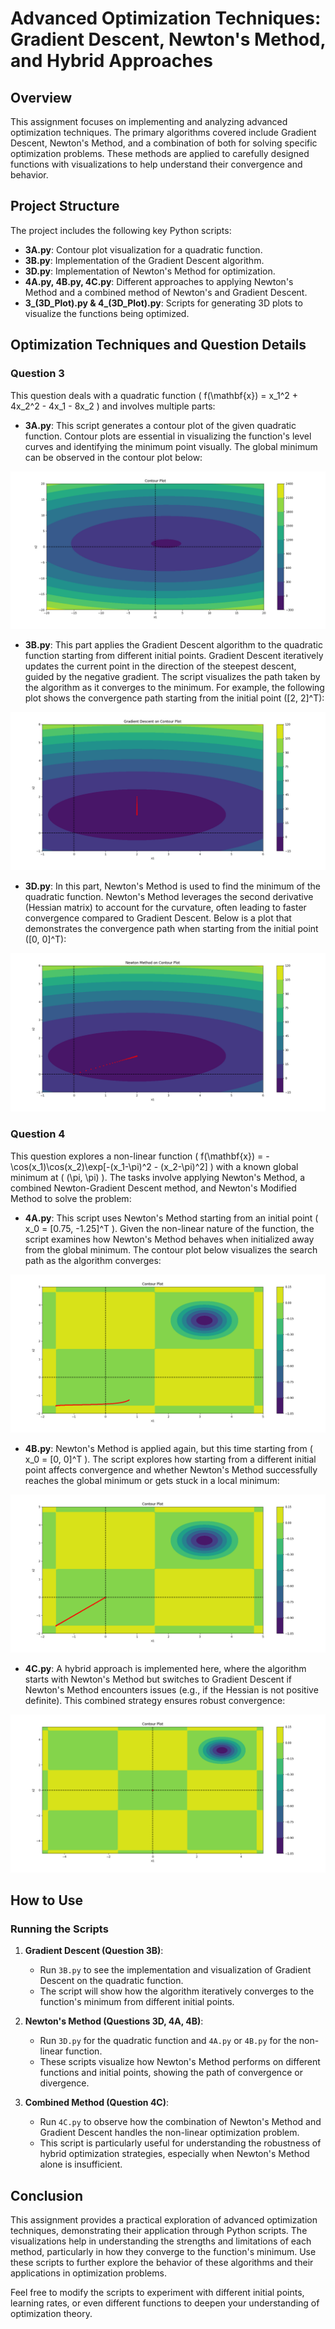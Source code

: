# Advanced Optimization Techniques: Gradient Descent, Newton's Method, and Hybrid Approaches

## Overview

This assignment focuses on implementing and analyzing advanced optimization techniques. The primary algorithms covered include Gradient Descent, Newton's Method, and a combination of both for solving specific optimization problems. These methods are applied to carefully designed functions with visualizations to help understand their convergence and behavior.

## Project Structure

The project includes the following key Python scripts:

- **3A.py**: Contour plot visualization for a quadratic function.
- **3B.py**: Implementation of the Gradient Descent algorithm.
- **3D.py**: Implementation of Newton's Method for optimization.
- **4A.py, 4B.py, 4C.py**: Different approaches to applying Newton's Method and a combined method of Newton's and Gradient Descent.
- **3_(3D_Plot).py & 4_(3D_Plot).py**: Scripts for generating 3D plots to visualize the functions being optimized.

## Optimization Techniques and Question Details

### Question 3

This question deals with a quadratic function \( f(\mathbf{x}) = x_1^2 + 4x_2^2 - 4x_1 - 8x_2 \) and involves multiple parts:

- **3A.py**: This script generates a contour plot of the given quadratic function. Contour plots are essential in visualizing the function's level curves and identifying the minimum point visually. The global minimum can be observed in the contour plot below:

![alt text](https://github.com/HosseinRezaei951/Optimization_Theory_Course/blob/main/Exercises/2/results/3A_contour_plot.png)

- **3B.py**: This part applies the Gradient Descent algorithm to the quadratic function starting from different initial points. Gradient Descent iteratively updates the current point in the direction of the steepest descent, guided by the negative gradient. The script visualizes the path taken by the algorithm as it converges to the minimum. For example, the following plot shows the convergence path starting from the initial point \([2, 2]^T\):

![alt text](https://github.com/HosseinRezaei951/Optimization_Theory_Course/blob/main/Exercises/2/results/3B_gradient_descen[2,%202].png)

- **3D.py**: In this part, Newton's Method is used to find the minimum of the quadratic function. Newton's Method leverages the second derivative (Hessian matrix) to account for the curvature, often leading to faster convergence compared to Gradient Descent. Below is a plot that demonstrates the convergence path when starting from the initial point \([0, 0]^T\):

![alt text](https://github.com/HosseinRezaei951/Optimization_Theory_Course/blob/main/Exercises/2/results/3D_newton_method[0,%200].png)

### Question 4

This question explores a non-linear function \( f(\mathbf{x}) = -\cos(x_1)\cos(x_2)\exp[-(x_1-\pi)^2 - (x_2-\pi)^2] \) with a known global minimum at \( (\pi, \pi) \). The tasks involve applying Newton's Method, a combined Newton-Gradient Descent method, and Newton's Modified Method to solve the problem:

- **4A.py**: This script uses Newton's Method starting from an initial point \( x_0 = [0.75, -1.25]^T \). Given the non-linear nature of the function, the script examines how Newton's Method behaves when initialized away from the global minimum. The contour plot below visualizes the search path as the algorithm converges:

![alt text](https://github.com/HosseinRezaei951/Optimization_Theory_Course/blob/main/Exercises/2/results/4A_newton_method[0.75,%20-1.25].png)

- **4B.py**: Newton's Method is applied again, but this time starting from \( x_0 = [0, 0]^T \). The script explores how starting from a different initial point affects convergence and whether Newton's Method successfully reaches the global minimum or gets stuck in a local minimum:

![alt text](https://github.com/HosseinRezaei951/Optimization_Theory_Course/blob/main/Exercises/2/results/4B_newton_method[0,%200].png)

- **4C.py**: A hybrid approach is implemented here, where the algorithm starts with Newton's Method but switches to Gradient Descent if Newton's Method encounters issues (e.g., if the Hessian is not positive definite). This combined strategy ensures robust convergence:

![alt text](https://github.com/HosseinRezaei951/Optimization_Theory_Course/blob/main/Exercises/2/results/4C_newton_method[0,%200].png)

## How to Use

### Running the Scripts

1. **Gradient Descent (Question 3B)**: 
   - Run `3B.py` to see the implementation and visualization of Gradient Descent on the quadratic function.
   - The script will show how the algorithm iteratively converges to the function's minimum from different initial points.

2. **Newton's Method (Questions 3D, 4A, 4B)**:
   - Run `3D.py` for the quadratic function and `4A.py` or `4B.py` for the non-linear function.
   - These scripts visualize how Newton's Method performs on different functions and initial points, showing the path of convergence or divergence.

3. **Combined Method (Question 4C)**:
   - Run `4C.py` to observe how the combination of Newton's Method and Gradient Descent handles the non-linear optimization problem.
   - This script is particularly useful for understanding the robustness of hybrid optimization strategies, especially when Newton's Method alone is insufficient.

## Conclusion

This assignment provides a practical exploration of advanced optimization techniques, demonstrating their application through Python scripts. The visualizations help in understanding the strengths and limitations of each method, particularly in how they converge to the function's minimum. Use these scripts to further explore the behavior of these algorithms and their applications in optimization problems.

Feel free to modify the scripts to experiment with different initial points, learning rates, or even different functions to deepen your understanding of optimization theory.
